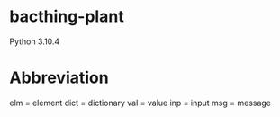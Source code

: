 # bacthing-plant
Python 3.10.4

# Abbreviation
elm = element
dict = dictionary
val = value
inp = input
msg = message
